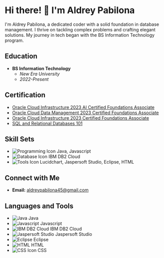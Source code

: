 # Hi there! 👋 I'm Aldrey Pabilona

I'm Aldrey Pabilona, a dedicated coder with a solid foundation in database management. I thrive on tackling complex problems and crafting elegant solutions. My journey in tech began with the BS Information Technology program.

## Education
- **BS Information Technology**
  - *New Era University*
  - *2022-Present*

## Certification
- [Oracle Cloud Infrastructure 2023 AI Certified Foundations Associate](https://catalog-education.oracle.com/pls/certview/sharebadge?id=E36DF90C5BB3644BBDDC6D8E3E64B3ECAE35317092D3FDBECD86F650C432722A&fbclid=IwAR0-mBEel3sQ6rem-WsowbtvjZpNOj1qftIm6F-h955ntfDyKLK-2LosnNU)
- [Oracle Cloud Data Management 2023 Certified Foundations Associate](https://catalog-education.oracle.com/pls/certview/sharebadge?id=29AE4D6B3D15099D0012C6A83492C9605358A1C795B46621549D5AB20FDDD307&fbclid=IwAR0PCzUJrkOScHaL8lDtlounilX0aeCA3HaTx9eTqe3wZmNYhwV3-ZJIFnQ)
- [Oracle Cloud Infrastructure 2023 Certified Foundations Associate](https://catalog-education.oracle.com/pls/certview/sharebadge?id=27F4EEBE8E8CA25F2E7117566F09EA076D165D6CB954F07C02DBC0D3F25F4CAE&fbclid=IwAR1PtL9wIWuxl_NA1dHiVsUoiyOsXay42YmAEdenoPSS8tSWWS71WJdac-8#)
- [SQL and Relational Databases 101](https://courses.cognitiveclass.ai/certificates/2daab9142059409fa3028ed6af046345)

## Skill Sets
- ![Programming Icon](https://img.icons8.com/color/48/000000/source-code.png) Java, Javascript
- ![Database Icon](https://img.icons8.com/color/48/000000/database.png) IBM DB2 Cloud
- ![Tools Icon](https://img.icons8.com/color/48/000000/wrench.png) Lucidchart, Jaspersoft Studio, Eclipse, HTML

## Connect with Me
- **Email:** aldreypabilona45@gmail.com

## Languages and Tools
- ![Java](https://img.icons8.com/color/48/000000/java-coffee-cup-logo.png) Java
- ![Javascript](https://img.icons8.com/color/48/000000/javascript.png) Javascript
- ![IBM DB2 Cloud](https://img.icons8.com/color/48/000000/ibm.png) IBM DB2 Cloud
- ![Jaspersoft Studio](https://img.icons8.com/color/48/000000/visual-studio-code-2019.png) Jaspersoft Studio
- ![Eclipse](https://img.icons8.com/office/48/000000/java-eclipse.png) Eclipse
- ![HTML](https://img.icons8.com/color/48/000000/html-5.png) HTML
- ![CSS Icon](https://img.icons8.com/color/48/000000/css3.png) CSS
